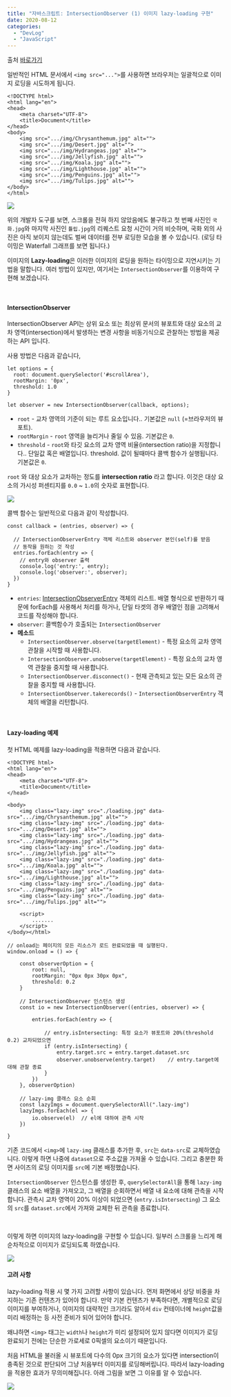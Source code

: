```yaml
---
title: "자바스크립트: IntersectionObserver (1) 이미지 lazy-loading 구현"
date: 2020-08-12
categories: 
  - "DevLog"
  - "JavaScript"
---
```


출처 [바로가기](http://blog.hyeyoonjung.com/2019/01/09/intersectionobserver-tutorial/)

일반적인 HTML 문서에서 `<img src="...">`를 사용하면 브라우저는 일괄적으로 이미지 로딩을 시도하게 됩니다.

```
<!DOCTYPE html>
<html lang="en">
<head>
    <meta charset="UTF-8">
    <title>Document</title>
</head>
<body>
    <img src=".../img/Chrysanthemum.jpg" alt="">
    <img src=".../img/Desert.jpg" alt="">
    <img src=".../img/Hydrangeas.jpg" alt="">
    <img src=".../img/Jellyfish.jpg" alt="">
    <img src=".../img/Koala.jpg" alt="">
    <img src=".../img/Lighthouse.jpg" alt="">
    <img src=".../img/Penguins.jpg" alt="">
    <img src=".../img/Tulips.jpg" alt="">
</body>
</html>
```

 ![](/assets/img/wp-content/uploads/2020/08/스크린샷-2020-08-12-오후-2.00.47.png)

위의 개발자 도구를 보면, 스크롤을 전혀 하지 않았음에도 불구하고 첫 번째 사진인 `국화.jpg`와 마지막 사진인 `튤립.jpg`의 리퀘스트 요청 시간이 거의 비슷하며, 국화 외의 사진은 아직 보이지 않는데도 벌써 데이터를 전부 로딩한 모습을 볼 수 있습니다. (로딩 타이밍은 Waterfall 그래프를 보면 됩니다.)

이미지의 **Lazy-loading**은 이러한 이미지의 로딩을 원하는 타이밍으로 지연시키는 기법을 말합니다. 여러 방법이 있지만, 여기서는 `IntersectionObserver`를 이용하여 구현해 보겠습니다.

 

#### **IntersectionObserver**

IntersectionObserver API는 상위 요소 또는 최상위 문서의 뷰포트와 대상 요소의 교차 영역(intersection)에서 발생하는 변경 사항을 비동기식으로 관찰하는 방법을 제공하는 API 입니다.

사용 방법은 다음과 같습니다,

```
let options = {
  root: document.querySelector('#scrollArea'),
  rootMargin: '0px',
  threshold: 1.0
}

let observer = new IntersectionObserver(callback, options);
```

- `root` - 교차 영역의 기준이 되는 루트 요소입니다.. 기본값은 `null` (=브라우저의 뷰포트).
- `rootMargin` - `root` 영역을 늘리거나 줄일 수 있음. 기본값은 `0`.
- `threshold` - `root`와 타깃 요소의 교차 영역 비율(intersection ratio)을 지정합니다.. 단일값 혹은 배열입니다. threshold. 값이 될때마다 콜백 함수가 실행됩니다. 기본값은 `0`.

`root` 와 대상 요소가 교차하는 정도를 **intersection ratio** 라고 합니다. 이것은 대상 요소의 가시성 퍼센티지를 `0.0` ~ `1.0`의 숫자로 표현합니다.

 ![](/assets/img/wp-content/uploads/2020/08/intersectratio.png)

콜백 함수는 일반적으로 다음과 같이 작성합니다.

```
const callback = (entries, observer) => {

  // IntersectionObserverEntry 객체 리스트와 observer 본인(self)를 받음
  // 동작을 원하는 것 작성
  entries.forEach(entry => {
    // entry와 observer 출력
    console.log('entry:', entry);
    console.log('observer:', observer);
  })
}
```

- `entries`: [IntersectionObserverEntry](https://developer.mozilla.org/en-US/docs/Web/API/IntersectionObserverEntry) 객체의 리스트. 배열 형식으로 반환하기 때문에 forEach를 사용해서 처리를 하거나, 단일 타겟의 경우 배열인 점을 고려해서 코드를 작성해야 합니다.
- `observer`: 콜백함수가 호출되는 `IntersectionObserver`
- **메소드**
    - `IntersectionObserver.observe(targetElement)` - 특정 요소의 교차 영역 관찰을 시작할 때 사용합니다.
    - `IntersectionObserver.unobserve(targetElement)` - 특정 요소의 교차 영역 관찰을 중지할 때 사용합니다.
    - `IntersectionObserver.disconnect()` - 현재 관측되고 있는 모든 요소의 관찰을 중지할 때 사용합니다.
    - `IntersectionObserver.takerecords()` - `IntersectionObserverEntry` 객체의 배열을 리턴합니다.

 

#### **Lazy-loading 예제**

첫 HTML 예제를 lazy-loading을 적용하면 다음과 같습니다.

```
<!DOCTYPE html>
<html lang="en">
<head>
    <meta charset="UTF-8">
    <title>Document</title>
</head>

<body>
    <img class="lazy-img" src="./loading.jpg" data-src=".../img/Chrysanthemum.jpg" alt="">
    <img class="lazy-img" src="./loading.jpg" data-src=".../img/Desert.jpg" alt="">
    <img class="lazy-img" src="./loading.jpg" data-src=".../img/Hydrangeas.jpg" alt="">
    <img class="lazy-img" src="./loading.jpg" data-src=".../img/Jellyfish.jpg" alt="">
    <img class="lazy-img" src="./loading.jpg" data-src=".../img/Koala.jpg" alt="">
    <img class="lazy-img" src="./loading.jpg" data-src=".../img/Lighthouse.jpg" alt="">
    <img class="lazy-img" src="./loading.jpg" data-src=".../img/Penguins.jpg" alt="">
    <img class="lazy-img" src="./loading.jpg" data-src=".../img/Tulips.jpg" alt="">

    <script>
        .......
    </script>
</body></html>
```

```
// onload는 페이지의 모든 리소스가 로드 완료되었을 때 실행된다.
window.onload = () => {

    const observerOption = {
        root: null,
        rootMargin: "0px 0px 30px 0px",
        threshold: 0.2
    }

    // IntersectionObserver 인스턴스 생성
    const io = new IntersectionObserver((entries, observer) => {

        entries.forEach(entry => {

            // entry.isIntersecting: 특정 요소가 뷰포트와 20%(threshold 0.2) 교차되었으면
            if (entry.isIntersecting) {
                entry.target.src = entry.target.dataset.src
                observer.unobserve(entry.target)    // entry.target에 대해 관찰 종료
            }
        })
    }, observerOption)

    // lazy-img 클래스 요소 순회
    const lazyImgs = document.querySelectorAll(".lazy-img")
    lazyImgs.forEach(el => {
        io.observe(el)  // el에 대하여 관측 시작
    })

}
```

기존 코드에서 `<img>`에 `lazy-img` 클래스를 추가한 후, `src`는 `data-src`로 교체하였습니다. 이렇게 하면 나중에 `dataset`으로 주소값을 가져올 수 있습니다. 그리고 충분한 화면 사이즈의 로딩 이미지를 `src`에 기본 배정했습니다.

`IntersectionObserver` 인스턴스를 생성한 후, `querySelectorAll`을 통해 `lazy-img` 클래스의 요소 배열을 가져오고, 그 배열을 순회하면서 배열 내 요소에 대해 관측을 시작합니다. 관측시 교차 영역이 20% 이상이 되었으면 (`entry.isIntersecting`) 그 요소의 `src`를 `dataset.src`에서 가져와 교체한 뒤 관측을 종료합니다.

 

이렇게 하면 이미지의 lazy-loading을 구현할 수 있습니다. 일부러 스크롤을 느리게 해 순차적으로 이미지가 로딩되도록 하였습니다.

 ![](/assets/img/wp-content/uploads/2020/08/스크린샷-2020-08-12-오후-1.59.45.png)

#### **고려 사항**

lazy-loading 적용 시 몇 가지 고려할 사항이 있습니다. 먼저 화면에서 상당 비중을 차지하는 기존 컨텐츠가 있어야 합니다. 만약 기본 컨텐츠가 부족하다면, 개별적으로 로딩 이미지를 부여하거나, 이미지의 대략적인 크기라도 알아서 `div` 컨테이너에 `height`값을 미리 배정하는 등 사전 준비가 되어 있어야 합니다.

왜냐하면 `<img>` 태그는 `width`나 `height`가 미리 설정되어 있지 않다면 이미지가 로딩 완료되기 전에는 단순한 가로세로 0픽셀의 요소이기 때문입니다.

처음 HTML을 불러올 시 뷰포트에 다수의 0px 크기의 요소가 있다면 intersection이 충족된 것으로 판단되어 그냥 처음부터 이미지를 로딩해버립니다. 따라서 lazy-loading을 적용한 효과가 무의미해집니다. 아래 그림을 보면 그 이유를 알 수 있습니다.

 ![](/assets/img/wp-content/uploads/2020/08/스크린샷-2020-08-12-오후-2.10.09.png)
